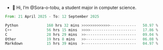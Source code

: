 - 👋 Hi, I’m @Sora-o-tobu, a student major in computer science.

<!--START_SECTION:waka-->

```rust
From: 21 April 2025 - To: 12 September 2025

Python             160 hrs 32 mins >>>>>>>>>>>>>------------   50.97 %
C++                56 hrs 15 mins  >>>>---------------------   17.86 %
C                  28 hrs 29 mins  >>-----------------------   09.04 %
Other              19 hrs 8 mins   >>-----------------------   06.08 %
Markdown           15 hrs 39 mins  >------------------------   04.97 %
```

<!--END_SECTION:waka-->

<!---
<img align='center' src='https://raw.githubusercontent.com/Sora-o-tobu/Sora-o-tobu/main/OneLastSora.png' width='410px'>
--->
<!---
Sora-o-tobu/Sora-o-tobu is a ✨ special ✨ repository because its `README.md` (this file) appears on your GitHub profile.
You can click the Preview link to take a look at your changes.
--->
